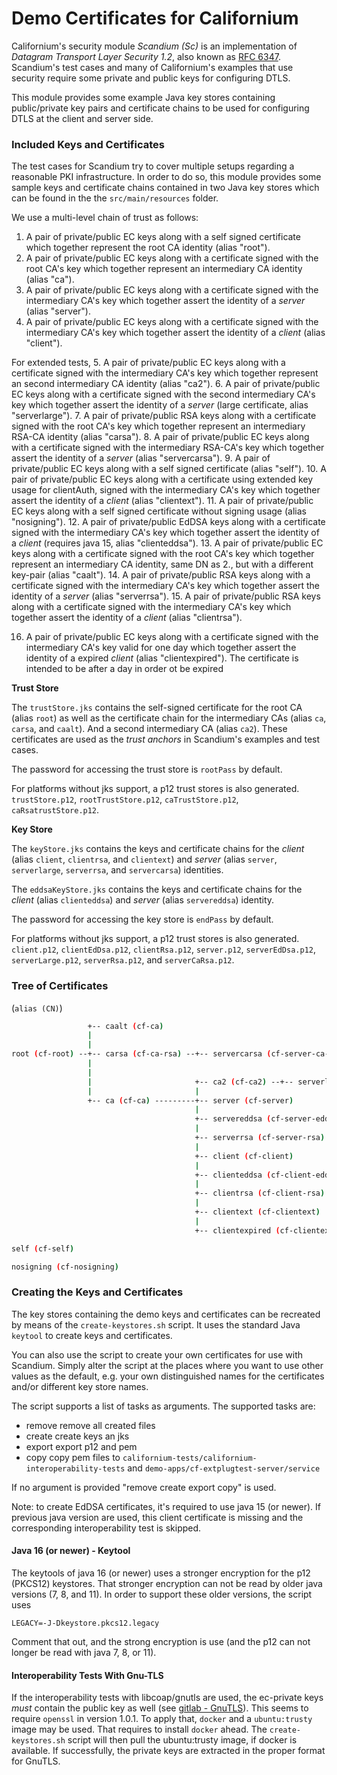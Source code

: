 # Demo Certificates for Californium

Californium's security module *Scandium (Sc)* is an implementation of *Datagram Transport Layer Security 1.2*, also
known as [RFC 6347](https://tools.ietf.org/html/rfc6347). Scandium's test cases and many of Californium's examples that use security require some private and public keys for configuring DTLS.

This module provides some example Java key stores containing public/private key pairs and certificate chains to be used for configuring DTLS at the client and server side. 

### Included Keys and Certificates

The test cases for Scandium try to cover multiple setups regarding a reasonable PKI infrastructure. In order to do so, this module provides some sample keys and certificate chains contained in two Java key stores which can be found in the 
the `src/main/resources` folder.

We use a multi-level chain of trust as follows:

1. A pair of private/public EC keys along with a self signed certificate which together represent the root CA identity (alias "root").
2. A pair of private/public EC keys along with a certificate signed with the root CA's key which together represent an intermediary CA identity (alias "ca").
3. A pair of private/public EC keys along with a certificate signed with the intermediary CA's key which together assert the identity of a *server* (alias "server").
4. A pair of private/public EC keys along with a certificate signed with the intermediary CA's key which together assert the identity of a *client* (alias "client").

For extended tests, 
5. A pair of private/public EC keys along with a certificate signed with the intermediary CA's key which together represent an second intermediary CA identity (alias "ca2").
6. A pair of private/public EC keys along with a certificate signed with the second intermediary CA's key which together assert the identity of a *server* (large certificate, alias "serverlarge").
7. A pair of private/public RSA keys along with a certificate signed with the root CA's key which together represent an intermediary RSA-CA identity (alias "carsa").
8. A pair of private/public EC keys along with a certificate signed with the intermediary RSA-CA's key which together assert the identity of a *server* (alias "servercarsa").
9. A pair of private/public EC keys along with a self signed certificate (alias "self").
10. A pair of private/public EC keys along with a certificate using extended key usage for clientAuth, signed with the intermediary CA's key which together assert the identity of a *client* (alias "clientext").
11. A pair of private/public EC keys along with a self signed certificate without signing usage (alias "nosigning").
12. A pair of private/public EdDSA keys along with a certificate signed with the intermediary CA's key which together assert the identity of a *client* (requires java 15, alias "clienteddsa").
13. A pair of private/public EC keys along with a certificate signed with the root CA's key which together represent an intermediary CA identity, same DN as 2., but with a different key-pair (alias "caalt").
14. A pair of private/public RSA keys along with a certificate signed with the intermediary CA's key which together assert the identity of a *server* (alias "serverrsa").
15. A pair of private/public RSA keys along with a certificate signed with the intermediary CA's key which together assert the identity of a *client* (alias "clientrsa").

16. A pair of private/public EC keys along with a certificate signed with the intermediary CA's key valid for one day which together assert the identity of a expired *client* (alias "clientexpired"). The certificate is intended to be after a day in order ot be expired 

**Trust Store**

The `trustStore.jks` contains the self-signed certificate for the root CA (alias `root`) as well as the certificate chain for the intermediary CAs
(alias `ca`, `carsa`, and `caalt`). And a second intermediary CA (alias `ca2`). These certificates are used as the *trust anchors* in Scandium's examples and test cases.

The password for accessing the trust store is `rootPass` by default.

For platforms without jks support, a p12 trust stores is also generated.
`trustStore.p12`, `rootTrustStore.p12`, `caTrustStore.p12`, `caRsatrustStore.p12`.

**Key Store**

The `keyStore.jks` contains the keys and certificate chains for the *client* (alias `client`, `clientrsa`, and `clientext`) and *server* (alias `server`, `serverlarge`, `serverrsa`, and `servercarsa`) identities.

The `eddsaKeyStore.jks` contains the keys and certificate chains for the *client* (alias `clienteddsa`) and *server* (alias `servereddsa`) identity.

The password for accessing the key store is `endPass` by default.

For platforms without jks support, a p12 trust stores is also generated.
`client.p12`, `clientEdDsa.p12`, `clientRsa.p12`, `server.p12`, `serverEdDsa.p12`, `serverLarge.p12`, `serverRsa.p12`, and `serverCaRsa.p12`.

### Tree of Certificates

(`alias (CN)`)

```sh
                 +-- caalt (cf-ca)
                 |
                 |
root (cf-root) --+-- carsa (cf-ca-rsa) --+-- servercarsa (cf-server-ca-rsa)
                 |
                 |
                 |                       +-- ca2 (cf-ca2) --+-- serverlarge (cf-serverlarge)
                 |                       |
                 +-- ca (cf-ca) ---------+-- server (cf-server)
                                         |
                                         +-- servereddsa (cf-server-eddsa)
                                         |
                                         +-- serverrsa (cf-server-rsa)
                                         |
                                         +-- client (cf-client)
                                         |
                                         +-- clienteddsa (cf-client-eddsa)
                                         |
                                         +-- clientrsa (cf-client-rsa)
                                         |
                                         +-- clientext (cf-clientext)
                                         |
                                         +-- clientexpired (cf-clientexpired)

self (cf-self)

nosigning (cf-nosigning)

```

### Creating the Keys and Certificates

The key stores containing the demo keys and certificates can be recreated by means of the `create-keystores.sh` script. It uses the standard Java `keytool` to create keys and certificates.

You can also use the script to create your own certificates for use with Scandium. Simply alter the script at the places where you want to use other values as the default, e.g. your own distinguished names for the certificates and/or different key store names.

The script supports a list of tasks as arguments. The supported tasks are:
-  remove remove all created files
-  create create keys an jks
-  export export p12 and pem
-  copy copy pem files to `californium-tests/californium-interoperability-tests` and `demo-apps/cf-extplugtest-server/service`

If no argument is provided "remove create export copy" is used.

Note: to create EdDSA certificates, it's required to use java 15 (or newer). If previous java version are used, this client certificate is missing and the corresponding interoperability test is skipped.

#### Java 16 (or newer) - Keytool

The keytools of java 16 (or newer) uses a stronger encryption for the p12 (PKCS12) keystores. That stronger encryption can not be read by older java versions (7, 8, and 11). In order to support these older versions, the script uses

```
LEGACY=-J-Dkeystore.pkcs12.legacy 
```

Comment that out, and the strong encryption is use (and the p12 can not longer be read with java 7, 8, or 11).

#### Interoperability Tests With Gnu-TLS 

If the interoperability tests with libcoap/gnutls are used, the ec-private keys *must* contain the public key as well (see [gitlab - GnuTLS](https://gitlab.com/gnutls/gnutls/-/issues/1123)). This seems to require `openssl` in version 1.0.1. To apply that, `docker` and a `ubuntu:trusty` image may be used. That requires to install `docker` ahead. The `create-keystores.sh` script will then pull the ubuntu:trusty image, if docker is available. If successfully, the private keys are extracted in the proper format for GnuTLS.

